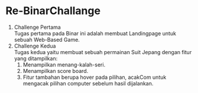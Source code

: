 # Re-BinarChallange
1. Challenge Pertama<br>
Tugas pertama pada Binar ini adalah membuat Landingpage untuk sebuah Web-Based Game.<br>
2. Challenge Kedua<br>
Tugas kedua yaitu membuat sebuah permainan Suit Jepang dengan fitur yang ditampilkan:<br>
    1. Menampilkan menang-kalah-seri.<br>
    2. Menampilkan score board.<br>
    3. Fitur tambahan berupa hover pada pilihan, acakCom untuk mengacak pilihan computer sebelum hasil dijalankan.<br>
